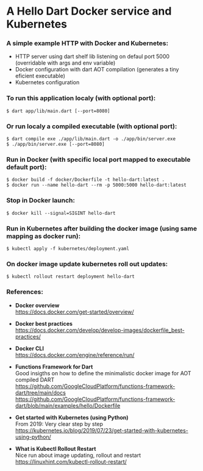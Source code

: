# A Hello Dart Docker service and Kubernetes

### A simple example HTTP with Docker and Kubernetes:  
- HTTP server using dart shelf lib listening on defaul port 5000 (overridable with args and env variable)  
- Docker configuration with dart AOT compilation (generates a tiny eficient executable)  
- Kubernetes configuration  

### To run this application localy (with optional port):
```shell
$ dart app/lib/main.dart [--port=8080]
```

### Or run localy a compiled executable (with optional port):
```shell
$ dart compile exe ./app/lib/main.dart -o ./app/bin/server.exe
$ ./app/bin/server.exe [--port=8080]
```

### Run in Docker (with specific local port mapped to executable default port):
```shell
$ docker build -f docker/Dockerfile -t hello-dart:latest .  
$ docker run --name hello-dart --rm -p 5000:5000 hello-dart:latest  
```

### Stop in Docker launch:
```shell
$ docker kill --signal=SIGINT hello-dart   
```

### Run in Kubernetes after building the docker image (using same mapping as docker run):
```shell
$ kubectl apply -f kubernetes/deployment.yaml   
```

### On docker image update kubernetes roll out updates:
```shell
$ kubectl rollout restart deployment hello-dart  
```

### References:  

- **Docker overview**  
  https://docs.docker.com/get-started/overview/  

- **Docker best practices**  
  https://docs.docker.com/develop/develop-images/dockerfile_best-practices/  

- **Docker CLI**  
  https://docs.docker.com/engine/reference/run/  

- **Functions Framework for Dart**  
  Good insigths on how to define the minimalistic docker image for AOT compiled DART  
  https://github.com/GoogleCloudPlatform/functions-framework-dart/tree/main/docs  
  https://github.com/GoogleCloudPlatform/functions-framework-dart/blob/main/examples/hello/Dockerfile  

- **Get started with Kubernetes (using Python)**  
  From 2019: Very clear step by step  
  https://kubernetes.io/blog/2019/07/23/get-started-with-kubernetes-using-python/  

- **What is Kubectl Rollout Restart**  
  Nice run about image updating, rollout and restart  
  https://linuxhint.com/kubectl-rollout-restart/

